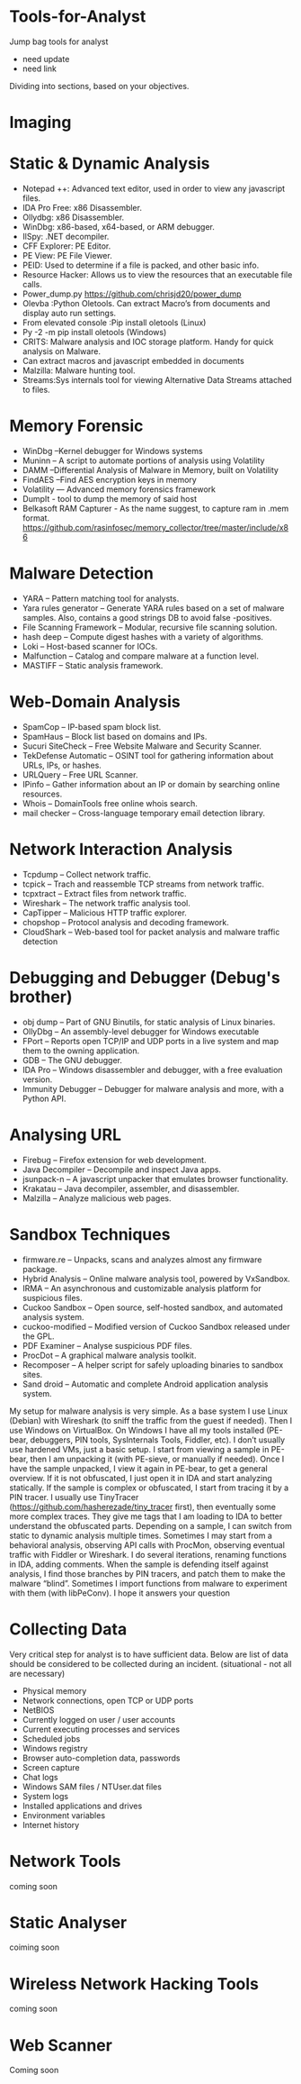 # Tools-for-Analyst
Jump bag tools for analyst 
- need update
- need link


Dividing into sections, based on your objectives.


# Imaging


# Static & Dynamic Analysis
- Notepad ++: Advanced text editor, used in order to view any javascript files.
- IDA Pro Free: x86 Disassembler.
- Ollydbg: x86 Disassembler.
- WinDbg: x86-based, x64-based, or ARM debugger.
- IlSpy: .NET decompiler.
- CFF Explorer: PE Editor.
- PE View: PE File Viewer.
- PEID: Used to determine if a file is packed, and other basic info.
- Resource Hacker: Allows us to view the resources that an executable file calls.
- Power_dump.py https://github.com/chrisjd20/power_dump
- Olevba  :Python Oletools. Can extract Macro’s from documents and display auto run settings.
- From elevated console :Pip install oletools (Linux)
- Py -2 -m pip install oletools (Windows)
- CRITS: Malware analysis and IOC storage platform. Handy for quick analysis on Malware.
- Can extract macros and javascript embedded in documents
- Malzilla:  Malware hunting tool.
- Streams:Sys internals tool for viewing Alternative Data Streams attached to files.



# Memory Forensic
- WinDbg –Kernel debugger for Windows systems
- Muninn – A script to automate portions of analysis using Volatility
- DAMM –Differential Analysis of Malware in Memory, built on Volatility
- FindAES –Find AES encryption keys in memory
- Volatility — Advanced memory forensics framework
- DumpIt - tool to dump the memory of said host
- Belkasoft RAM Capturer - As the name suggest, to capture ram in .mem format. https://github.com/rasinfosec/memory_collector/tree/master/include/x86



# Malware Detection

- YARA – Pattern matching tool for analysts.
- Yara rules generator – Generate YARA rules based on a set of malware samples. Also, contains a good strings DB to avoid false -positives.
- File Scanning Framework – Modular, recursive file scanning solution.
- hash deep – Compute digest hashes with a variety of algorithms.
- Loki – Host-based scanner for IOCs.
- Malfunction – Catalog and compare malware at a function level.
- MASTIFF – Static analysis framework.


# Web-Domain Analysis

- SpamCop – IP-based spam block list.
- SpamHaus – Block list based on domains and IPs.
- Sucuri SiteCheck – Free Website Malware and Security Scanner.
- TekDefense Automatic – OSINT tool for gathering information about URLs, IPs, or hashes.
- URLQuery – Free URL Scanner.
- IPinfo – Gather information about an IP or domain by searching online resources.
- Whois – DomainTools free online whois search.
- mail checker – Cross-language temporary email detection library.


# Network Interaction Analysis

- Tcpdump – Collect network traffic.
- tcpick – Trach and reassemble TCP streams from network traffic.
- tcpxtract – Extract files from network traffic.
- Wireshark – The network traffic analysis tool.
- CapTipper – Malicious HTTP traffic explorer.
- chopshop – Protocol analysis and decoding framework.
- CloudShark – Web-based tool for packet analysis and malware traffic detection


# Debugging and Debugger (Debug's brother)

- obj dump – Part of GNU Binutils, for static analysis of Linux binaries.
- OllyDbg – An assembly-level debugger for Windows executable
- FPort – Reports open TCP/IP and UDP ports in a live system and map them to the owning application.
- GDB – The GNU debugger.
- IDA Pro – Windows disassembler and debugger, with a free evaluation version.
- Immunity Debugger – Debugger for malware analysis and more, with a Python API.

# Analysing URL

- Firebug – Firefox extension for web development.
- Java Decompiler – Decompile and inspect Java apps.
- jsunpack-n – A javascript unpacker that emulates browser functionality.
- Krakatau – Java decompiler, assembler, and disassembler.
- Malzilla – Analyze malicious web pages.

# Sandbox Techniques

- firmware.re – Unpacks, scans and analyzes almost any firmware package.
- Hybrid Analysis – Online malware analysis tool, powered by VxSandbox.
- IRMA – An asynchronous and customizable analysis platform for suspicious files.
- Cuckoo Sandbox – Open source, self-hosted sandbox, and automated analysis system.
- cuckoo-modified – Modified version of Cuckoo Sandbox released under the GPL.
- PDF Examiner – Analyse suspicious PDF files.
- ProcDot – A graphical malware analysis toolkit.
- Recomposer – A helper script for safely uploading binaries to sandbox sites.
- Sand droid – Automatic and complete Android application analysis system.

My setup for malware analysis is very simple. As a base system I use Linux (Debian) with Wireshark (to sniff the traffic from the guest if needed). Then I use Windows on VirtualBox. On Windows I have all my tools installed (PE-bear, debuggers, PIN tools, SysInternals Tools, Fiddler, etc). I don’t usually use hardened VMs, just a basic setup.
I start from viewing a sample in PE-bear, then I am unpacking it (with PE-sieve, or manually if needed). Once I have the sample unpacked, I view it again in PE-bear, to get a general overview. If it is not obfuscated, I just open it in IDA and start analyzing statically. If the sample is complex or obfuscated, I start from tracing it by a PIN tracer. I usually use TinyTracer (https://github.com/hasherezade/tiny_tracer first), then eventually some more complex traces. They give me tags that I am loading to IDA to better understand the obfuscated parts.
Depending on a sample, I can switch from static to dynamic analysis multiple times. Sometimes I may start from a behavioral analysis, observing API calls with ProcMon, observing eventual traffic with Fiddler or Wireshark.
I do several iterations, renaming functions in IDA, adding comments.
When the sample is defending itself against analysis, I find those branches by PIN tracers, and patch them to make the malware “blind”. Sometimes I import functions from malware to experiment with them (with libPeConv).
I hope it answers your question


# Collecting Data
Very critical step for analyst is to have sufficient data. Below are list of data should be considered to be collected during an incident. (situational - not all are necessary)

- Physical memory
- Network connections, open TCP or UDP ports
- NetBIOS
- Currently logged on user / user accounts
- Current executing processes and services
- Scheduled jobs
- Windows registry
- Browser auto-completion data, passwords
- Screen capture
- Chat logs
- Windows SAM files / NTUser.dat files
- System logs
- Installed applications and drives
- Environment variables
- Internet history


# Network Tools
coming soon

# Static Analyser
coiming soon

# Wireless Network Hacking Tools
coming soon

# Web Scanner
Coming soon
